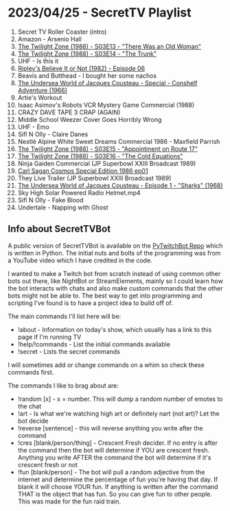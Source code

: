 # 2023/04/25 - SecretTV Playlist

1. Secret TV Roller Coaster (intro)
2. Amazon - Arsenio Hall
3. [The Twilight Zone (1988) - S03E13 - "There Was an Old Woman"](https://en.wikipedia.org/wiki/There_Was_an_Old_Woman_(The_Twilight_Zone))
4. [The Twilight Zone (1988) - S03E14 - "The Trunk"](https://en.wikipedia.org/wiki/The_Trunk_(The_Twilight_Zone))
5. UHF - Is this it
6. [Ripley's Believe It or Not (1982) -  Episode 06](https://en.wikipedia.org/wiki/Ripley%27s_Believe_It_or_Not!_(1982_TV_series))
7. Beavis and Butthead - I bought her some nachos
8. [The Undersea World of Jacques Cousteau - Special - Conshelf Adventure (1966)](https://en.wikipedia.org/wiki/The_Undersea_World_of_Jacques_Cousteau)
9. Artie's Workout
10. Isaac Asimov's Robots VCR Mystery Game Commercial (1988)
11. CRAZY DAVE TAPE 3 CRAP (AGAIN)
12. Middle School Weezer Cover Goes Horribly Wrong
13. UHF - Emo
14. Sifl N Olly - Claire Danes
15. Nestlé Alpine White Sweet Dreams Commercial 1986 - Maxfield Parrish
16. [The Twilight Zone (1988) - S03E15 - "Appointment on Route 17"](https://en.wikipedia.org/wiki/Appointment_on_Route_17)
17. [The Twilight Zone (1988) - S03E16 - "The Cold Equations"](https://en.wikipedia.org/wiki/The_Cold_Equations_(The_Twilight_Zone))
18. Ninja Gaiden Commercial (JP Superbowl XXIII Broadcast 1989)
19. [Carl Sagan Cosmos Special Edition 1986 ep01](https://en.wikipedia.org/wiki/Cosmos:_A_Personal_Voyage)
20. They Live Trailer (JP Superbowl XXIII Broadcast 1989)
21. [The Undersea World of Jacques Cousteau - Episode 1 - "Sharks" (1968)](https://en.wikipedia.org/wiki/The_Undersea_World_of_Jacques_Cousteau)
22. Sky High Solar Powered Radio Helmet.mp4
23. Sifl N Olly - Fake Blood
24. Undertale - Napping with Ghost




## Info about SecretTVBot

A public version of SecretTVBot is available on the [PyTwitchBot Repo](https://github.com/awbored/PyTwitchBot) which is written in Python.  The initial nuts and bolts of the programming was from a YouTube video which I have credited in the code.

I wanted to make a Twitch bot from scratch instead of using common other bots out there, like NightBot or StreamElements, mainly so I could learn how the bot interacts with chats and also make custom commands that the other bots might not be able to.  The best way to get into programming and scripting I've found is to have a project idea to build off of.

The main commands I'll list here will be:

 - !about - Information on today's show, which usually has a link to this page if I'm running TV
 - !help/!commands - List the initial commands available
 - !secret - Lists the secret commands

I will sometimes add or change commands on a whim so check these commands first.

The commands I like to brag about are:

 - !random [x] - x = number.  This will dump a random number of emotes to the chat
 - !art - Is what we're watching high art or definitely nart (not art)?  Let the bot decide
 - !reverse [sentence] - this will reverse anything you write after the command
 - !cres [blank/person/thing] - Crescent Fresh decider.  If no entry is after the command then the bot will determine if YOU are crescent fresh.  Anything you write AFTER the command the bot will determine if it's crescent fresh or not
 - !fun [blank/person] - The bot will pull a random adjective from the internet and determine the percentage of fun you're having that day.  If blank it will choose YOUR fun.  If anything is written after the command THAT is the object that has fun.  So you can give fun to other people.  This was made for the fun raid train.
